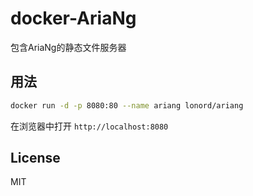 # docker-AriaNg
包含AriaNg的静态文件服务器

## 用法

```sh
docker run -d -p 8080:80 --name ariang lonord/ariang
```

在浏览器中打开 `http://localhost:8080`

## License

MIT